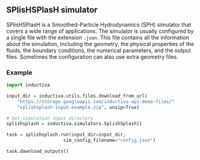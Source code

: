 ## SPlisHSPlasH simulator

SPlisHSPlasH is a Smoothed-Particle Hydrodynamics (SPH) simulator that covers a wide range of applications. The simulator is usually configured by a single file with the extension `.json`. This file contains all the information about the simulation, including the geometry, the physical properties of the fluids, the boundary conditions, the numerical parameters, and the output files. Sometimes the configuration can also use extra geometry files.

### Example

```python
import inductiva

input_dir = inductiva.utils.files.download_from_url(
    "https://storage.googleapis.com/inductiva-api-demo-files/"
    "splishsplash-input-example.zip", unzip=True)

# Set simulation input directory
splishsplash = inductiva.simulators.SplishSplash()

task = splishsplash.run(input_dir=input_dir,
                     sim_config_filename="config.json")

task.download_outputs()
```
